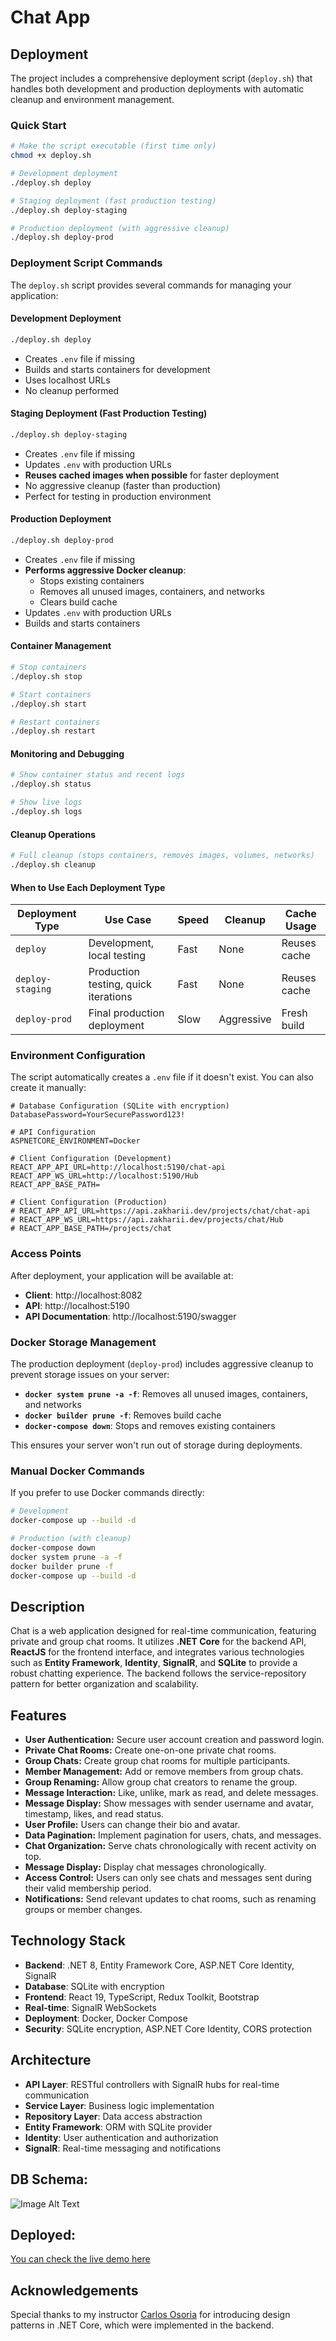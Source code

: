 # Chat App

## Deployment

The project includes a comprehensive deployment script (`deploy.sh`) that handles both development and production deployments with automatic cleanup and environment management.

### Quick Start

```bash
# Make the script executable (first time only)
chmod +x deploy.sh

# Development deployment
./deploy.sh deploy

# Staging deployment (fast production testing)
./deploy.sh deploy-staging

# Production deployment (with aggressive cleanup)
./deploy.sh deploy-prod
```

### Deployment Script Commands

The `deploy.sh` script provides several commands for managing your application:

#### Development Deployment
```bash
./deploy.sh deploy
```
- Creates `.env` file if missing
- Builds and starts containers for development
- Uses localhost URLs
- No cleanup performed

#### Staging Deployment (Fast Production Testing)
```bash
./deploy.sh deploy-staging
```
- Creates `.env` file if missing
- Updates `.env` with production URLs
- **Reuses cached images when possible** for faster deployment
- No aggressive cleanup (faster than production)
- Perfect for testing in production environment

#### Production Deployment
```bash
./deploy.sh deploy-prod
```
- Creates `.env` file if missing
- **Performs aggressive Docker cleanup**:
  - Stops existing containers
  - Removes all unused images, containers, and networks
  - Clears build cache
- Updates `.env` with production URLs
- Builds and starts containers

#### Container Management
```bash
# Stop containers
./deploy.sh stop

# Start containers
./deploy.sh start

# Restart containers
./deploy.sh restart
```

#### Monitoring and Debugging
```bash
# Show container status and recent logs
./deploy.sh status

# Show live logs
./deploy.sh logs
```

#### Cleanup Operations
```bash
# Full cleanup (stops containers, removes images, volumes, networks)
./deploy.sh cleanup
```

#### When to Use Each Deployment Type

| Deployment Type | Use Case | Speed | Cleanup | Cache Usage |
|----------------|----------|-------|---------|-------------|
| `deploy` | Development, local testing | Fast | None | Reuses cache |
| `deploy-staging` | Production testing, quick iterations | Fast | None | Reuses cache |
| `deploy-prod` | Final production deployment | Slow | Aggressive | Fresh build |

### Environment Configuration

The script automatically creates a `.env` file if it doesn't exist. You can also create it manually:

```env
# Database Configuration (SQLite with encryption)
DatabasePassword=YourSecurePassword123!

# API Configuration
ASPNETCORE_ENVIRONMENT=Docker

# Client Configuration (Development)
REACT_APP_API_URL=http://localhost:5190/chat-api
REACT_APP_WS_URL=http://localhost:5190/Hub
REACT_APP_BASE_PATH=

# Client Configuration (Production)
# REACT_APP_API_URL=https://api.zakharii.dev/projects/chat/chat-api
# REACT_APP_WS_URL=https://api.zakharii.dev/projects/chat/Hub
# REACT_APP_BASE_PATH=/projects/chat
```

### Access Points

After deployment, your application will be available at:
- **Client**: http://localhost:8082
- **API**: http://localhost:5190
- **API Documentation**: http://localhost:5190/swagger

### Docker Storage Management

The production deployment (`deploy-prod`) includes aggressive cleanup to prevent storage issues on your server:

- **`docker system prune -a -f`**: Removes all unused images, containers, and networks
- **`docker builder prune -f`**: Removes build cache
- **`docker-compose down`**: Stops and removes existing containers

This ensures your server won't run out of storage during deployments.

### Manual Docker Commands

If you prefer to use Docker commands directly:

```bash
# Development
docker-compose up --build -d

# Production (with cleanup)
docker-compose down
docker system prune -a -f
docker builder prune -f
docker-compose up --build -d
```

## Description

Chat is a web application designed for real-time communication, featuring private and group chat rooms. It utilizes **.NET Core** for the backend API, **ReactJS** for the frontend interface, and integrates various technologies such as **Entity Framework**, **Identity**, **SignalR**, and **SQLite** to provide a robust chatting experience. The backend follows the service-repository pattern for better organization and scalability.

## Features

- **User Authentication:** Secure user account creation and password login.
- **Private Chat Rooms:** Create one-on-one private chat rooms.
- **Group Chats:** Create group chat rooms for multiple participants.
- **Member Management:** Add or remove members from group chats.
- **Group Renaming:** Allow group chat creators to rename the group.
- **Message Interaction:** Like, unlike, mark as read, and delete messages.
- **Message Display:** Show messages with sender username and avatar, timestamp, likes, and read status.
- **User Profile:** Users can change their bio and avatar.
- **Data Pagination:** Implement pagination for users, chats, and messages.
- **Chat Organization:** Serve chats chronologically with recent activity on top.
- **Message Display:** Display chat messages chronologically.
- **Access Control:** Users can only see chats and messages sent during their valid membership period.
- **Notifications:** Send relevant updates to chat rooms, such as renaming groups or member changes.

## Technology Stack

- **Backend**: .NET 8, Entity Framework Core, ASP.NET Core Identity, SignalR
- **Database**: SQLite with encryption
- **Frontend**: React 19, TypeScript, Redux Toolkit, Bootstrap
- **Real-time**: SignalR WebSockets
- **Deployment**: Docker, Docker Compose
- **Security**: SQLite encryption, ASP.NET Core Identity, CORS protection

## Architecture

- **API Layer**: RESTful controllers with SignalR hubs for real-time communication
- **Service Layer**: Business logic implementation
- **Repository Layer**: Data access abstraction
- **Entity Framework**: ORM with SQLite provider
- **Identity**: User authentication and authorization
- **SignalR**: Real-time messaging and notifications

## DB Schema:
![Image Alt Text](https://github.com/Zakharii-Husar/chat/blob/main/API/Avatars/CHAT_DB_SCHEMA.png)

## Deployed:
[You can check the live demo here](https://api.zakharii.dev/projects/chat)

## Acknowledgements
Special thanks to my instructor [Carlos Osoria](https://github.com/cosoria) for introducing design patterns in .NET Core, which were implemented in the backend.
